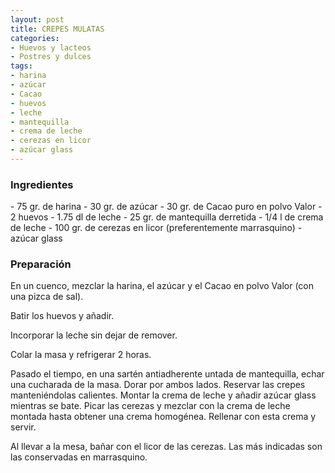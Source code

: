 ```yaml
---
layout: post
title: CREPES MULATAS
categories:
- Huevos y lacteos
- Postres y dulces
tags:
- harina
- azúcar
- Cacao
- huevos
- leche
- mantequilla
- crema de leche
- cerezas en licor
- azúcar glass
---
```

<h3>Ingredientes</h3>
- 75 gr. de harina
- 30 gr. de azúcar
- 30 gr. de Cacao puro en polvo Valor
- 2 huevos
- 1.75 dl de leche
- 25 gr. de mantequilla derretida
- 1/4 l de crema de leche
- 100 gr. de cerezas en licor (preferentemente marrasquino)
- azúcar glass

<h3>Preparación</h3>
En un cuenco, mezclar la harina, el azúcar y el Cacao en polvo Valor (con una pizca de sal).

Batir los huevos y añadir.

Incorporar la leche sin dejar de remover.

Colar la masa y refrigerar 2 horas.

Pasado el tiempo, en una sartén antiadherente untada de mantequilla, echar una cucharada de la masa. Dorar por ambos lados. Reservar las crepes manteniéndolas calientes. Montar la crema de leche y añadir azúcar glass mientras se bate. Picar las cerezas y mezclar con la crema de leche montada hasta obtener una crema homogénea. Rellenar con esta crema y servir.

Al llevar a la mesa, bañar con el licor de las cerezas. Las más indicadas son las conservadas en marrasquino.